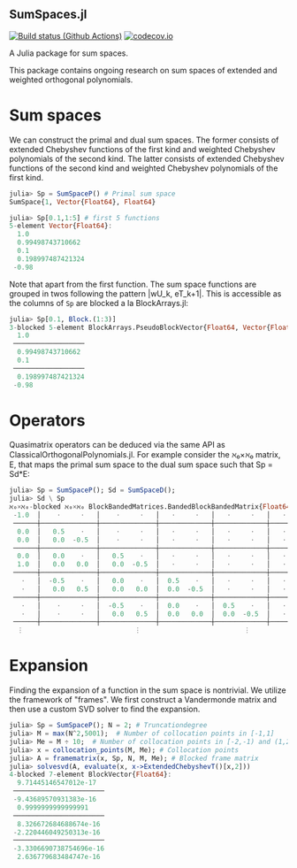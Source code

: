 ## SumSpaces.jl

[![Build status (Github Actions)](https://github.com/ioannisPApapadopoulos/SumSpaces.jl/workflows/CI/badge.svg)](https://github.com/ioannisPApapadopoulos/SumSpaces.jl/actions)
[![codecov.io](http://codecov.io/github/ioannisPApapadopoulos/SumSpaces.jl/coverage.svg?branch=main)](http://codecov.io/github/ioannisPApapadopoulos/SumSpaces.jl?branch=main)


A Julia package for sum spaces.

This package contains ongoing research on sum spaces of extended 
and weighted orthogonal polynomials. 


# Sum spaces

We can construct the primal and dual sum spaces. 
The former consists of extended Chebyshev functions 
of the first kind and weighted Chebyshev polynomials of 
the second kind. The latter consists of extended Chebyshev functions 
of the second kind and weighted Chebyshev polynomials of 
the first kind.

```julia
julia> Sp = SumSpaceP() # Primal sum space
SumSpace{1, Vector{Float64}, Float64}

julia> Sp[0.1,1:5] # first 5 functions
5-element Vector{Float64}:
  1.0
  0.99498743710662
  0.1
  0.198997487421324
 -0.98
```
Note that apart from the first function. The sum space
functions are grouped in twos following the pattern
|wU_k, eT_k+1|. This is accessible as the columns of `Sp`
are blocked a la BlockArrays.jl:
```julia
julia> Sp[0.1, Block.(1:3)]
3-blocked 5-element BlockArrays.PseudoBlockVector{Float64, Vector{Float64}, Tuple{BlockArrays.BlockedUnitRange{StepRange{Int64, Int64}}}}:
  1.0
 ──────────────────
  0.99498743710662
  0.1
 ──────────────────
  0.198997487421324
 -0.98
```

# Operators

Quasimatrix operators can be deduced via the same API as
ClassicalOrthogonalPolynomials.jl. For example consider the ℵ₀×ℵ₀
matrix, E, that maps the primal sum space to the
dual sum space such that Sp = Sd*E:
```julia
julia> Sp = SumSpaceP(); Sd = SumSpaceD();
julia> Sd \ Sp
ℵ₀×ℵ₀-blocked ℵ₀×ℵ₀ BlockBandedMatrices.BandedBlockBandedMatrix{Float64, BlockArrays.PseudoBlockMatrix{Float64, LazyBandedMatrices.BlockHcat{Float64, Tuple{Vector{Float64}, LinearAlgebra.Adjoint{Float64, LazyBandedMatrices.BlockBroadcastArray{Float64, 2, typeof(hcat), Tuple{LazyArrays.BroadcastVector{Float64, typeof(*), Tuple{LazyArrays.BroadcastVector{Int64, typeof(^), Tuple{Int64, InfiniteArrays.InfUnitRange{Int64}}}, BlockArrays.BlockVector{Float64, FillArrays.Fill{FillArrays.Fill{Float64, 1, Tuple{Base.OneTo{Int64}}}, 1, Tuple{InfiniteArrays.OneToInf{Int64}}}, Tuple{BlockArrays.BlockedUnitRange{InfiniteArrays.InfStepRange{Int64, Int64}}}}}}, BlockArrays.BlockVector{Float64, FillArrays.Fill{FillArrays.Zeros{Float64, 1, Tuple{Base.OneTo{Int64}}}, 1, Tuple{InfiniteArrays.OneToInf{Int64}}}, Tuple{BlockArrays.BlockedUnitRange{InfiniteArrays.InfStepRange{Int64, Int64}}}}, BlockArrays.BlockVector{Float64, FillArrays.Fill{FillArrays.Zeros{Float64, 1, Tuple{Base.OneTo{Int64}}}, 1, Tuple{InfiniteArrays.OneToInf{Int64}}}, Tuple{BlockArrays.BlockedUnitRange{InfiniteArrays.InfStepRange{Int64, Int64}}}}, BlockArrays.BlockVector{Float64, FillArrays.Fill{FillArrays.Zeros{Float64, 1, Tuple{Base.OneTo{Int64}}}, 1, Tuple{InfiniteArrays.OneToInf{Int64}}}, Tuple{BlockArrays.BlockedUnitRange{InfiniteArrays.InfStepRange{Int64, Int64}}}}, LazyArrays.BroadcastVector{Float64, typeof(*), Tuple{LazyArrays.BroadcastVector{Int64, typeof(^), Tuple{Int64, InfiniteArrays.InfUnitRange{Int64}}}, BlockArrays.BlockVector{Float64, FillArrays.Fill{FillArrays.Fill{Float64, 1, Tuple{Base.OneTo{Int64}}}, 1, Tuple{InfiniteArrays.OneToInf{Int64}}}, Tuple{BlockArrays.BlockedUnitRange{InfiniteArrays.InfStepRange{Int64, Int64}}}}}}, BlockArrays.BlockVector{Float64, FillArrays.Fill{FillArrays.Zeros{Float64, 1, Tuple{Base.OneTo{Int64}}}, 1, Tuple{InfiniteArrays.OneToInf{Int64}}}, Tuple{BlockArrays.BlockedUnitRange{InfiniteArrays.InfStepRange{Int64, Int64}}}}}}}}}, Tuple{BlockArrays.BlockedUnitRange{StepRange{Int64, Int64}}, BlockArrays.BlockedUnitRange{LazyArrays.ApplyArray{Int64, 1, typeof(vcat), Tuple{StepRange{Int64, Int64}, InfiniteArrays.InfStepRange{Int64, Int64}}}}}}, BlockArrays.BlockedUnitRange{LazyArrays.ApplyArray{Int64, 1, typeof(vcat), Tuple{StepRange{Int64, Int64}, InfiniteArrays.InfStepRange{Int64, Int64}}}}}:
 -1.0  │    ⋅     ⋅   │    ⋅     ⋅   │   ⋅     ⋅   │   ⋅     ⋅   │   ⋅    ⋅   │   ⋅    ⋅   │   ⋅    ⋅   │   ⋅    ⋅   │   ⋅    ⋅   │   ⋅
 ──────┼──────────────┼──────────────┼─────────────┼─────────────┼────────────┼────────────┼────────────┼────────────┼────────────┼─────  …
  0.0  │   0.5    ⋅   │    ⋅     ⋅   │   ⋅     ⋅   │   ⋅     ⋅   │   ⋅    ⋅   │   ⋅    ⋅   │   ⋅    ⋅   │   ⋅    ⋅   │   ⋅    ⋅   │   ⋅
  0.0  │   0.0  -0.5  │    ⋅     ⋅   │   ⋅     ⋅   │   ⋅     ⋅   │   ⋅    ⋅   │   ⋅    ⋅   │   ⋅    ⋅   │   ⋅    ⋅   │   ⋅    ⋅   │   ⋅ 
 ──────┼──────────────┼──────────────┼─────────────┼─────────────┼────────────┼────────────┼────────────┼────────────┼────────────┼─────
  0.0  │   0.0    ⋅   │   0.5    ⋅   │   ⋅     ⋅   │   ⋅     ⋅   │   ⋅    ⋅   │   ⋅    ⋅   │   ⋅    ⋅   │   ⋅    ⋅   │   ⋅    ⋅   │   ⋅
  1.0  │   0.0   0.0  │   0.0  -0.5  │   ⋅     ⋅   │   ⋅     ⋅   │   ⋅    ⋅   │   ⋅    ⋅   │   ⋅    ⋅   │   ⋅    ⋅   │   ⋅    ⋅   │   ⋅
 ──────┼──────────────┼──────────────┼─────────────┼─────────────┼────────────┼────────────┼────────────┼────────────┼────────────┼─────
   ⋅   │  -0.5    ⋅   │   0.0    ⋅   │  0.5    ⋅   │   ⋅     ⋅   │   ⋅    ⋅   │   ⋅    ⋅   │   ⋅    ⋅   │   ⋅    ⋅   │   ⋅    ⋅   │   ⋅   …
   ⋅   │   0.0   0.5  │   0.0   0.0  │  0.0  -0.5  │   ⋅     ⋅   │   ⋅    ⋅   │   ⋅    ⋅   │   ⋅    ⋅   │   ⋅    ⋅   │   ⋅    ⋅   │   ⋅
 ──────┼──────────────┼──────────────┼─────────────┼─────────────┼────────────┼────────────┼────────────┼────────────┼────────────┼─────
   ⋅   │    ⋅     ⋅   │  -0.5    ⋅   │  0.0    ⋅   │  0.5    ⋅   │   ⋅    ⋅   │   ⋅    ⋅   │   ⋅    ⋅   │   ⋅    ⋅   │   ⋅    ⋅   │   ⋅
   ⋅   │    ⋅     ⋅   │   0.0   0.5  │  0.0   0.0  │  0.0  -0.5  │   ⋅    ⋅   │   ⋅    ⋅   │   ⋅    ⋅   │   ⋅    ⋅   │   ⋅    ⋅   │   ⋅
 ──────┼──────────────┼──────────────┼─────────────┼─────────────┼────────────┼────────────┼────────────┼────────────┼────────────┼─────
  ⋮                            ⋮                          ⋮                        ⋮                        ⋱
```

# Expansion

Finding the expansion of a function in the sum space is nontrivial.
We utilize the framework of "frames". We first construct a Vandermonde
matrix and then use a custom SVD solver to find the expansion.
```julia
julia> Sp = SumSpaceP(); N = 2; # Truncationdegree
julia> M = max(N^2,5001);  # Number of collocation points in [-1,1]
julia> Me = M ÷ 10;  # Number of collocation points in [-2,-1) and (1,2].
julia> x = collocation_points(M, Me); # Collocation points
julia> A = framematrix(x, Sp, N, M, Me); # Blocked frame matrix
julia> solvesvd(A, evaluate(x, x->ExtendedChebyshevT()[x,2]))
4-blocked 7-element BlockVector{Float64}:
  9.71445146547012e-17  
 ───────────────────────
 -9.43689570931383e-16
  0.9999999999999991
 ───────────────────────
  8.326672684688674e-16
 -2.220446049250313e-16
 ───────────────────────
 -3.3306690738754696e-16
  2.636779683484747e-16
```